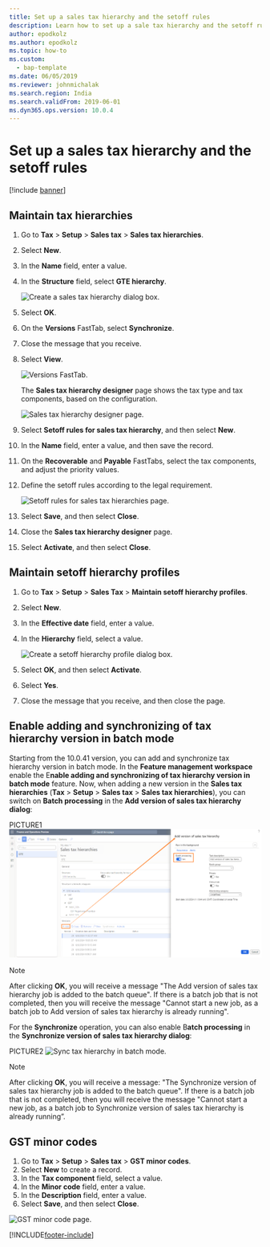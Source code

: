 ```yaml
---
title: Set up a sales tax hierarchy and the setoff rules
description: Learn how to set up a sale tax hierarchy and the setoff rules, including a step-by-step process for maintaining setoff hierarchy profiles.
author: epodkolz
ms.author: epodkolz
ms.topic: how-to
ms.custom: 
  - bap-template
ms.date: 06/05/2019
ms.reviewer: johnmichalak
ms.search.region: India
ms.search.validFrom: 2019-06-01
ms.dyn365.ops.version: 10.0.4
---
```


# Set up a sales tax hierarchy and the setoff rules

[!include [banner](../../includes/banner.md)]

## Maintain tax hierarchies

1. Go to **Tax** \> **Setup** \> **Sales tax** \> **Sales tax hierarchies**.
2. Select **New**.
3. In the **Name** field, enter a value.
4. In the **Structure** field, select **GTE hierarchy**.

    ![Create a sales tax hierarchy dialog box.](../media/Annotation-2019-05-15-145825.png)

5. Select **OK**.
6. On the **Versions** FastTab, select **Synchronize**.
7. Close the message that you receive.
8. Select **View**.

    ![Versions FastTab.](../media/Annotation-2019-05-15-150106.png)

    The **Sales tax hierarchy designer** page shows the tax type and tax components, based on the configuration.

    ![Sales tax hierarchy designer page.](../media/Annotation-2019-05-15-150259.png)

9. Select **Setoff rules for sales tax hierarchy**, and then select **New**.
10. In the **Name** field, enter a value, and then save the record.
11. On the **Recoverable** and **Payable** FastTabs, select the tax components, and adjust the priority values.
12. Define the setoff rules according to the legal requirement.

    ![Setoff rules for sales tax hierarchies page.](../media/Annotation-2019-05-15-150432.png)

13. Select **Save**, and then select **Close**.
14. Close the **Sales tax hierarchy designer** page.
15. Select **Activate**, and then select **Close**.

## Maintain setoff hierarchy profiles

1. Go to **Tax** \> **Setup** \> **Sales Tax** \> **Maintain setoff hierarchy profiles**.
2. Select **New**.
3. In the **Effective date** field, enter a value.
4. In the **Hierarchy** field, select a value.

    ![Create a setoff hierarchy profile dialog box.](../media/Annotation-2019-05-15-150613.png)

5. Select **OK**, and then select **Activate**.
6. Select **Yes**.
7. Close the message that you receive, and then close the page.

## Enable adding and synchronizing of tax hierarchy version in batch mode

Starting from the 10.0.41 version, you can add and synchronize tax hierarchy version in batch mode. In the **Feature management workspace** enable the E**nable adding and synchronizing of tax hierarchy version in batch mode** feature.
Now, when adding a new version in the **Sales tax hierarchies** (**Tax** > **Setup** > **Sales tax** > **Sales tax hierarchies**), you can switch on **Batch processing** in the **Add version of sales tax hierarchy dialog**:

PICTURE1
![Adding tax hierarchy version in batch mode.](../media/TaxHierarchyVersionAddBatch.png)

> [!NOTE]
> After clicking **OK**, you will receive a message "The Add version of sales tax hierarchy job is added to the batch queue".
> If there is a batch job that is not completed, then you will receive the message "Cannot start a new job, as a batch job to Add version of sales tax hierarchy is already running".
 
For the **Synchronize** operation, you can also enable B**atch processing** in the **Synchronize version of sales tax hierarchy dialog**:

PICTURE2
![Sync tax hierarchy in batch mode.](../TaxHierarchyVersionSyncBatch.png)

> [!NOTE]
> After clicking **OK**, you will receive a message: "The Synchronize version of sales tax hierarchy job is added to the batch queue".
> If there is a batch job that is not completed, then you will receive the message "Cannot start a new job, as a batch job to Synchronize version of sales tax hierarchy is already running”.

## GST minor codes

1. Go to **Tax** \> **Setup** \> **Sales tax** \> **GST minor codes**.
2. Select **New** to create a record.
3. In the **Tax component** field, select a value.
4. In the **Minor code** field, enter a value.
5. In the **Description** field, enter a value.
6. Select **Save**, and then select **Close**.

![GST minor code page.](../media/Annotation-2019-05-15-151254.png)


[!INCLUDE[footer-include](../../../includes/footer-banner.md)]
